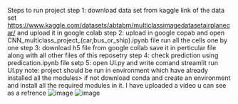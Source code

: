 Steps to run project
step 1: download data set from kaggle
        link of the data set https://www.kaggle.com/datasets/abtabm/multiclassimagedatasetairplanecar/
        and upload it in google colab
step 2: upload in google copab and open CNN_multiclass_project_(car,bus_or_ship).ipynb file
        run all the cells one by one 
step 3: download h5 file from google collab
        save it in perticular file along with all other files of this reposetry
step 4: check prediction using predication.ipynb file
setp 5: open UI.py and write comand streamlit run UI.py 
note: project should be run in environment which have already installed all the modules>
      if not download conda and create an environment and install all the required modules in it.
I have uploaded a video u can see as a refrence
![image](https://github.com/user-attachments/assets/ac2318d4-303f-4bf6-b2d3-c277643810fb)
![image](https://github.com/user-attachments/assets/223b1001-9926-44b7-9aa2-2bb5d659b573)

